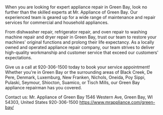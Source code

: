 When you are looking for expert appliance repair in Green Bay, look no further than the skilled experts at Mr. Appliance of Green Bay. Our experienced team is geared up for a wide range of maintenance and repair services for commercial and household appliances. 

From dishwasher repair, refrigerator repair, and oven repair to washing machine repair and dryer repair in Green Bay, trust our team to restore your machines' original functions and prolong their life expectancy. As a locally owned and operated appliance repair company, our team strives to deliver high-quality workmanship and customer service that exceed our customers' expectations.

Give us a call at 920-306-1500 today to book your service appointment! Whether you're in Green Bay or the surrounding areas of Black Creek, De Pere, Denmark, Luxemburg, New Franken, Nichols, Oneida, Poy Sippi, Pulaski, Seymour, Shiocton, Suamico, or Tisch Mills, our Green Bay appliance repairman has you covered.



Contact us:
Mr. Appliance of Green Bay
1546 Western Ave, Green Bay, WI 54303, United States
920-306-1500
https://www.mrappliance.com/green-bay/

